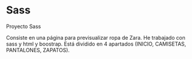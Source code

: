 # Sass
Proyecto Sass

Consiste en una página para previsualizar ropa de Zara.
He trabajado con sass y html y boostrap.
Está dividido en 4 apartados (INICIO, CAMISETAS, PANTALONES, ZAPATOS).
